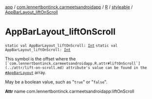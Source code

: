 [app](../../../index.md) / [com.lennertbontinck.carmeetsandroidapp](../../index.md) / [R](../index.md) / [styleable](index.md) / [AppBarLayout_liftOnScroll](./-app-bar-layout_lift-on-scroll.md)

# AppBarLayout_liftOnScroll

`static val AppBarLayout_liftOnScroll: `[`Int`](https://kotlinlang.org/api/latest/jvm/stdlib/kotlin/-int/index.html)
`static val AppBarLayout_liftOnScroll: `[`Int`](https://kotlinlang.org/api/latest/jvm/stdlib/kotlin/-int/index.html)

This symbol is the offset where the ``[`com.lennertbontinck.carmeetsandroidapp.R.attr#liftOnScroll`](../attr/lift-on-scroll.md) attribute's value can be found in the ``[`#AppBarLayout`](-app-bar-layout.md) array.

May be a boolean value, such as "`true`" or "`false`".

**Attr**
name com.lennertbontinck.carmeetsandroidapp:liftOnScroll

